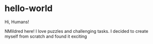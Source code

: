 # hello-world

Hi, Humans!

NMildred here! I love puzzles and challenging tasks. 
I decided to create myself from scratch and found it exciting
